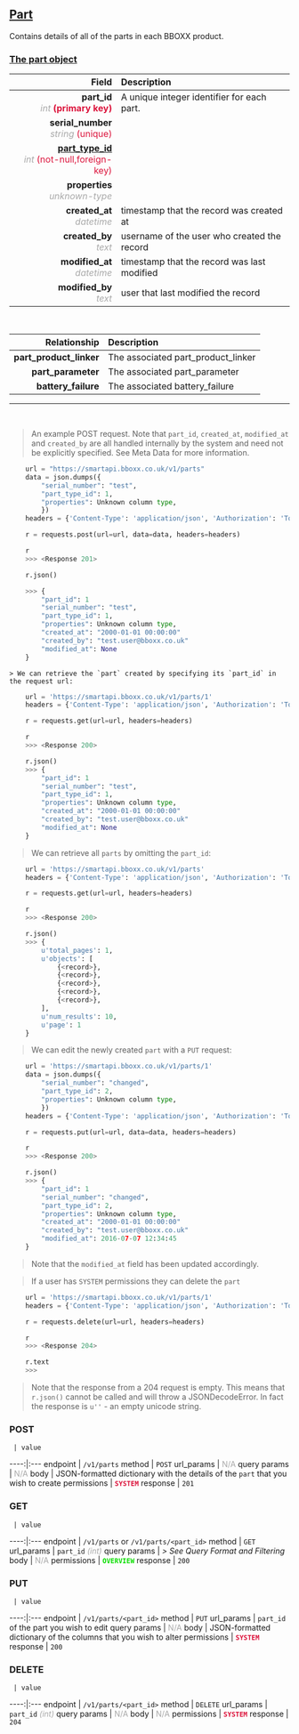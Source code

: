 ## <u>Part</u>
Contains details of all of the parts in each BBOXX product.


### <u>The part object</u>

Field | Description
------:|:------------
__part_id__ <br><font color="DarkGray">_int_</font> <font color="Crimson">__(primary key)__</font> | A unique integer identifier for each part.
__serial_number__ <br><font color="DarkGray">_string_</font> <font color="Crimson">(unique)</font> | 
__<a href="/#part-type">part_type_id</a>__ <br><font color="DarkGray">_int_</font> <font color="Crimson">(not-null,foreign-key)</font> | 
__properties__ <br><font color="DarkGray">_unknown-type_</font> <font color="Crimson"></font> | 
__created_at__  <br><font color="DarkGray">_datetime_</font> | timestamp that the record was created at
__created_by__  <br><font color="DarkGray">_text_</font>| username of the user who created the record
__modified_at__ <br><font color="DarkGray">_datetime_</font>| timestamp that the record was last modified
__modified_by__ <br><font color="DarkGray">_text_</font>| user that last modified the record

<br>

Relationship | Description
-------------:|:------------
__part_product_linker__ | The associated part_product_linker
__part_parameter__ | The associated part_parameter
__battery_failure__ | The associated battery_failure


<hr>
<br>

> An example POST request. Note that `part_id`, `created_at`, `modified_at` and `created_by` are all handled internally by the system and need not be explicitly specified. See Meta Data for more information.

```python
    url = "https://smartapi.bboxx.co.uk/v1/parts"
    data = json.dumps({
		"serial_number": "test",
		"part_type_id": 1,
		"properties": Unknown column type,
		})
    headers = {'Content-Type': 'application/json', 'Authorization': 'Token token=A_VALID_TOKEN'}

    r = requests.post(url=url, data=data, headers=headers)

    r
    >>> <Response 201>

    r.json()

    >>> {
		"part_id": 1
		"serial_number": "test",
		"part_type_id": 1,
		"properties": Unknown column type,
		"created_at": "2000-01-01 00:00:00"
		"created_by": "test.user@bboxx.co.uk"
		"modified_at": None
	}
```

    > We can retrieve the `part` created by specifying its `part_id` in the request url:

```python
    url = 'https://smartapi.bboxx.co.uk/v1/parts/1'
    headers = {'Content-Type': 'application/json', 'Authorization': 'Token token=A_VALID_TOKEN'}

    r = requests.get(url=url, headers=headers)

    r
    >>> <Response 200>

    r.json()
    >>> {
		"part_id": 1
		"serial_number": "test",
		"part_type_id": 1,
		"properties": Unknown column type,
		"created_at": "2000-01-01 00:00:00"
		"created_by": "test.user@bboxx.co.uk"
		"modified_at": None
	}
```

> We can retrieve all `parts` by omitting the `part_id`:

```python
    url = 'https://smartapi.bboxx.co.uk/v1/parts'
    headers = {'Content-Type': 'application/json', 'Authorization': 'Token token=A_VALID_TOKEN'}

    r = requests.get(url=url, headers=headers)

    r
    >>> <Response 200>

    r.json()
    >>> {
        u'total_pages': 1,
        u'objects': [
            {<record>},
            {<record>},
            {<record>},
            {<record>},
            {<record>},
        ],
        u'num_results': 10,
        u'page': 1
    }
```

> We can edit the newly created `part` with a `PUT` request:

```python
    url = 'https://smartapi.bboxx.co.uk/v1/parts/1'
    data = json.dumps({
		"serial_number": "changed",
		"part_type_id": 2,
		"properties": Unknown column type,
		})
    headers = {'Content-Type': 'application/json', 'Authorization': 'Token token=A_VALID_TOKEN'}

    r = requests.put(url=url, data=data, headers=headers)

    r
    >>> <Response 200>

    r.json()
    >>> {
		"part_id": 1
		"serial_number": "changed",
		"part_type_id": 2,
		"properties": Unknown column type,
		"created_at": "2000-01-01 00:00:00"
		"created_by": "test.user@bboxx.co.uk"
		"modified_at": 2016-07-07 12:34:45
	}
```
> Note that the `modified_at` field has been updated accordingly.

> If a user has `SYSTEM` permissions they can delete the `part`

```python
    url = 'https://smartapi.bboxx.co.uk/v1/parts/1'
    headers = {'Content-Type': 'application/json', 'Authorization': 'Token token=A_VALID_TOKEN'}

    r = requests.delete(url=url, headers=headers)

    r
    >>> <Response 204>

    r.text
    >>>
```
> Note that the response from a 204 request is empty. This means that `r.json()` cannot be called and will throw a JSONDecodeError. In fact the response is `u''` - an empty unicode string.



### POST
     | value
 ----:|:---
endpoint | `/v1/parts`
method | `POST`
url_params | <font color="DarkGray">N/A</font>
query params | <font color="DarkGray">N/A</font>
body | JSON-formatted dictionary with the details of the `part` that you wish to create
permissions | <font color="Crimson">__`SYSTEM`__</font>
response | `201`

### GET
     | value
 ----:|:---
endpoint | `/v1/parts` or `/v1/parts/<part_id>`
method | `GET`
url_params | `part_id` <font color="DarkGray">_(int)_</font>
query params | *> See Query Format and Filtering*
body | <font color="DarkGray">N/A</font>
permissions | <font color="Jade">__`OVERVIEW`__</font>
response | `200`

### PUT
     | value
 ----:|:---
endpoint | `/v1/parts/<part_id>`
method | `PUT`
url_params | `part_id` of the part you wish to edit
query params | <font color="DarkGray">N/A</font>
body | JSON-formatted dictionary of the columns that you wish to alter
permissions | <font color="Crimson">__`SYSTEM`__</font>
response | `200`

### DELETE
     | value
 ----:|:---
endpoint | `/v1/parts/<part_id>`
method | `DELETE`
url_params | `part_id` <font color="DarkGray">_(int)_</font>
query params | <font color="DarkGray">N/A</font>
body | <font color="DarkGray">N/A</font>
permissions | <font color="Crimson">__`SYSTEM`__</font>
response | `204`

    